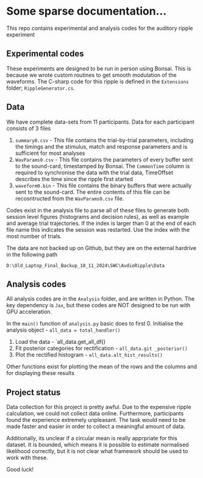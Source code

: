 # Some sparse documentation...

This repo contains experimental and analysis codes for the auditory ripple experiment

## Experimental codes

These experiments are designed to be run in person using Bonsai.  This is because we wrote custom routines to get smooth modulation of the waveforms.  The C-sharp code for this ripple is defined in the `Extensions` folder; `RippleGenerator.cs`.

## Data

We have complete data-sets from 11 participants.  Data for each participant consists of 3 files

1. `summary0.csv` - This file contains the trial-by-trial parameters, including the timings and the stimulus, match and response parameters and is sufficient for most analyses
2. `WavParams0.csv` - This file contains the parameters of every buffer sent to the sound-card, timestamped by Bonsai.  The `CommonTime` column is required to synchronise the data with the trial data, TimeOffset describes the time since the ripple first started
3. `waveform0.bin` - This file contains the binary buffers that were actually sent to the sound-card.  The entire contents of this file can be recosntructed from the `WavParams0.csv` file.

Codes exist in the analysis file to parse all of these files to generate both session level figures (histograms and decision rules), as well as example and average trial trajectories.  If the index is larger than 0 at the end of each file name this indicates the session was restarted.  Use the index with the most number of trials.

The data are not backed up on Github, but they are on the external hardrive in the following path

`D:\Old_Laptop_Final_Backup_18_11_2024\SWC\AudioRipple\Data`

## Analysis codes

All analysis codes are in the `Analysis` folder, and are written in Python.  The key dependency is `Jax`, but these codes are NOT designed to be run with GPU acceleration.

In the `main()` function of `analysis.py` basic does to first
0. Initialise the analysis object - `all_data = total_handler()`
1. Load the data - `all_data.get_all_df()
2. Fit posterior categories for rectification - `all_data.git _posterior()`
3. Plot the rectified histogram - `all_data.alt_hist_results()`


Other functions exist for plotting the mean of the rows and the columns and for displaying these results

## Project status

Data collection for this project is pretty awful.  Due to the expensive ripple calculation, we could not collect data online.  Furthermore, participants found the experience extremely unpleasant.  The task would need to be made faster and easier in order to collect a meaningful amount of data.  

Additionally, its unclear if a circular mean is really apprpriate for this dataset.  It is bounded, which means it is possible to estimate normalised likelihood correctly, but it is not clear what framework should be used to work with these.

Good luck!
